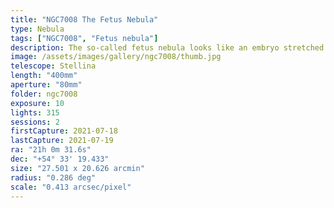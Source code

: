 ```yaml
---
title: "NGC7008 The Fetus Nebula"
type: Nebula
tags: ["NGC7008", "Fetus nebula"]
description: The so-called fetus nebula looks like an embryo stretched one light year in diameter waiting to be born 2,800 light years away.
image: /assets/images/gallery/ngc7008/thumb.jpg
telescope: Stellina
length: "400mm"
aperture: "80mm"
folder: ngc7008
exposure: 10
lights: 315
sessions: 2
firstCapture: 2021-07-18 
lastCapture: 2021-07-19
ra: "21h 0m 31.6s"
dec: "+54° 33' 19.433"
size: "27.501 x 20.626 arcmin"
radius: "0.286 deg"
scale: "0.413 arcsec/pixel"
---
```


